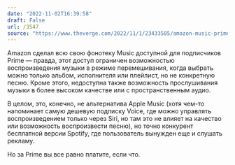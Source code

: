 ```yaml
---
date: "2022-11-02T16:39:58"
draft: False
url: /3547
source: "https://www.theverge.com/2022/11/1/23433585/amazon-music-prime-subscribers-library-songs-podcasts"
---
```


Amazon сделал всю свою фонотеку Music доступной для подписчиков Prime — правда, этот доступ ограничен возможностью воспроизведения музыки в режиме перемешивания, когда выбрать можно только альбом, исполнителя или плейлист, но не конкретную песню. Кроме этого, недоступна также возможность прослушивания музыки в более высоком качестве или с пространственным аудио. 

В целом, это, конечно, не альтернатива Apple Music (хотя чем-то напоминает самую дешевую подписку Voice, где можно управлять воспроизведением только через Siri, но там это не влияет на качество или возможность воспроизвести песню), но точно конкурент бесплатной версии Spotify, где пользователь вынужден еще и слушать рекламу.

Но за Prime вы все равно платите, если что.
